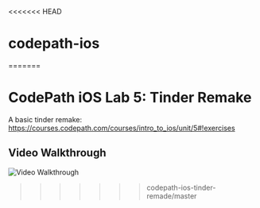 <<<<<<< HEAD
# codepath-ios
=======
# CodePath iOS Lab 5: Tinder Remake

A basic tinder remake: https://courses.codepath.com/courses/intro_to_ios/unit/5#!exercises

## Video Walkthrough

<img src='http://i.imgur.com/sTTPs14.gif' title='Video Walkthrough' width='' alt='Video Walkthrough' />

>>>>>>> codepath-ios-tinder-remade/master

